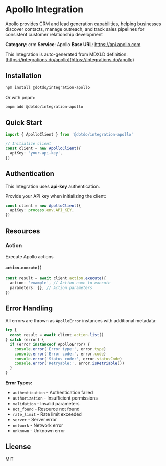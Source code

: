 # Apollo Integration

Apollo provides CRM and lead generation capabilities, helping businesses discover contacts, manage outreach, and track sales pipelines for consistent customer relationship development

**Category**: crm
**Service**: Apollo
**Base URL**: https://api.apollo.com

This Integration is auto-generated from MDXLD definition: [https://integrations.do/apollo](https://integrations.do/apollo)

## Installation

```bash
npm install @dotdo/integration-apollo
```

Or with pnpm:

```bash
pnpm add @dotdo/integration-apollo
```

## Quick Start

```typescript
import { ApolloClient } from '@dotdo/integration-apollo'

// Initialize client
const client = new ApolloClient({
  apiKey: 'your-api-key',
})
```

## Authentication

This Integration uses **api-key** authentication.

Provide your API key when initializing the client:

```typescript
const client = new ApolloClient({
  apiKey: process.env.API_KEY,
})
```

## Resources

### Action

Execute Apollo actions

#### `action.execute()`

```typescript
const result = await client.action.execute({
  action: 'example', // Action name to execute
  parameters: {}, // Action parameters
})
```

## Error Handling

All errors are thrown as `ApolloError` instances with additional metadata:

```typescript
try {
  const result = await client.action.list()
} catch (error) {
  if (error instanceof ApolloError) {
    console.error('Error type:', error.type)
    console.error('Error code:', error.code)
    console.error('Status code:', error.statusCode)
    console.error('Retryable:', error.isRetriable())
  }
}
```

**Error Types:**

- `authentication` - Authentication failed
- `authorization` - Insufficient permissions
- `validation` - Invalid parameters
- `not_found` - Resource not found
- `rate_limit` - Rate limit exceeded
- `server` - Server error
- `network` - Network error
- `unknown` - Unknown error

## License

MIT
